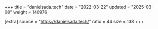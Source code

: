 +++
title = "danielsada.tech"
date = "2022-03-22"
updated = "2025-03-08"
weight = 140976

[extra]
source = "https://danielsada.tech/"
ratio = 44
size = 138
+++
